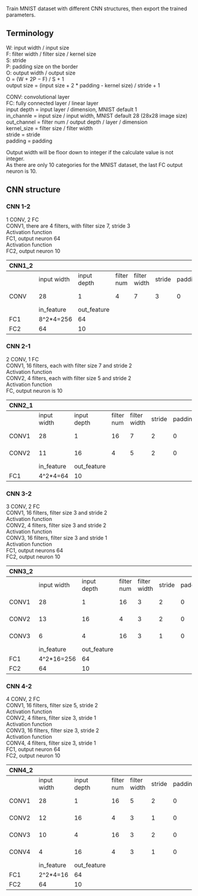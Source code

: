 Train MNIST dataset with different CNN structures, then export the trained parameters.

## Terminology
W: input width / input size  
F: filter width / filter size / kernel size  
S: stride  
P: padding size on the border  
O: output width / output size  
O = (W + 2P − F) / S + 1  
output size = (input size + 2 * padding - kernel size) / stride + 1  

CONV: convolutional layer  
FC: fully connected layer / linear layer  
input depth = input layer / dimension, MNIST default 1  
in_channle = input size / input width, MNIST default 28 (28x28 image size)  
out_channel = filter num / output depth / layer / dimension  
kernel_size = filter size / filter width  
stride = stride  
padding = padding  

Output width will be floor down to integer if the calculate value is not integer.  
As there are only 10 categories for the MNIST dataset, the last FC output neuron is 10.  

## CNN structure
### CNN 1-2
1 CONV, 2 FC  
CONV1, there are 4 filters, with filter size 7, stride 3  
Activation function  
FC1, output neuron 64  
Activation function  
FC2, output neuron 10  

| CNN1_2  |             |             |            |              |        |         |                         |
|---------|-------------|-------------|------------|--------------|--------|---------|-------------------------|
|         | input width | input depth | filter num | filter width | stride | padding | output width            |
| CONV    | 28          | 1           | 4          | 7            | 3      | 0       | (28+2*0-7)/3+1=8        |
|         | in_feature  | out_feature |            |              |        |         |                         |
| FC1     | 8^2*4=256   | 64          |            |              |        |         |                         |
| FC2     | 64          | 10          |            |              |        |         |                         |

### CNN 2-1
2 CONV, 1 FC  
CONV1, 16 filters, each with filter size 7 and stride 2  
Activation function  
CONV2, 4 filters, each with filter size 5 and stride 2  
Activation function  
FC, output neuron is 10  

| CNN2_1 |             |             |            |              |        |         |                          |
|--------|-------------|-------------|------------|--------------|--------|---------|--------------------------|
|        | input width | input depth | filter num | filter width | stride | padding | output width             |
| CONV1  | 28          | 1           | 16         | 7            | 2      | 0       | (28+2*0-7)/2+1=11        |
| CONV2  | 11          | 16          | 4          | 5            | 2      | 0       | (11+2*0-5)/2+1=4         |
|        | in_feature  | out_feature |            |              |        |         |                          |
| FC1    | 4^2*4=64    | 10          |            |              |        |         |                          |

### CNN 3-2
3 CONV, 2 FC  
CONV1, 16 filters, filter size 3 and stride 2  
Activation function  
CONV2, 4 filters, filter size 3 and stride 2  
Activation function  
CONV3, 16 filters, filter size 3 and stride 1  
Activation function  
FC1, output neurons 64  
FC2, output neuron 10  

| CNN3_2  |             |             |            |              |        |         |                          |
|---------|-------------|-------------|------------|--------------|--------|---------|--------------------------|
|         | input width | input depth | filter num | filter width | stride | padding | output width             |
| CONV1   | 28          | 1           | 16         | 3            | 2      | 0       | (28+2*0-3)/2+1=13        |
| CONV2   | 13          | 16          | 4          | 3            | 2      | 0       | (13+2*0-3)/2+1=6         |
| CONV3   | 6           | 4           | 16         | 3            | 1      | 0       | (6+2*0-3)/1+1=4          |
|         | in_feature  | out_feature |            |              |        |         |                          |
| FC1     | 4^2*16=256  | 64          |            |              |        |         |                          |
| FC2     | 64          | 10          |            |              |        |         |                          |


### CNN 4-2
4 CONV, 2 FC  
CONV1, 16 filters, filter size 5, stride 2  
Activation function  
CONV2, 4 filters, filter size 3, stride 1  
Activation function  
CONV3, 16 filters, filter size 3, stride 2  
Activation function  
CONV4, 4 filters, filter size 3, stride 1  
FC1, output neuron 64  
FC2, output neuron 10  

| CNN4_2  |             |             |            |              |        |         |                          |
|---------|-------------|-------------|------------|--------------|--------|---------|--------------------------|
|         | input width | input depth | filter num | filter width | stride | padding | output width             |
| CONV1   | 28          | 1           | 16         | 5            | 2      | 0       | (28+2*0-5)/2+1=12        |
| CONV2   | 12          | 16          | 4          | 3            | 1      | 0       | (12+2*0-3)/1+1=10        |
| CONV3   | 10          | 4           | 16         | 3            | 2      | 0       | (10+2*0-3)/2+1=4         |
| CONV4   | 4           | 16          | 4          | 3            | 1      | 0       | (4+2*0-3)/1+1=2          |
|         | in_feature  | out_feature |            |              |        |         |                          |
| FC1     | 2^2*4=16    | 64          |            |              |        |         |                          |
| FC2     | 64          | 10          |            |              |        |         |                          |
